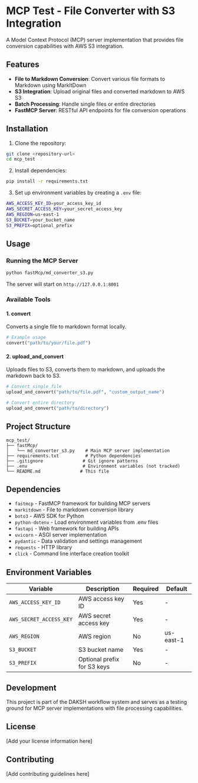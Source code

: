 # MCP Test - File Converter with S3 Integration

A Model Context Protocol (MCP) server implementation that provides file conversion capabilities with AWS S3 integration.

## Features

- **File to Markdown Conversion**: Convert various file formats to Markdown using MarkItDown
- **S3 Integration**: Upload original files and converted markdown to AWS S3
- **Batch Processing**: Handle single files or entire directories
- **FastMCP Server**: RESTful API endpoints for file conversion operations

## Installation

1. Clone the repository:
```bash
git clone <repository-url>
cd mcp_test
```

2. Install dependencies:
```bash
pip install -r requirements.txt
```

3. Set up environment variables by creating a `.env` file:
```bash
AWS_ACCESS_KEY_ID=your_access_key_id
AWS_SECRET_ACCESS_KEY=your_secret_access_key
AWS_REGION=us-east-1
S3_BUCKET=your_bucket_name
S3_PREFIX=optional_prefix
```

## Usage

### Running the MCP Server

```bash
python fastMcp/md_converter_s3.py
```

The server will start on `http://127.0.0.1:8001`

### Available Tools

#### 1. convert
Converts a single file to markdown format locally.

```python
# Example usage
convert("path/to/your/file.pdf")
```

#### 2. upload_and_convert
Uploads files to S3, converts them to markdown, and uploads the markdown back to S3.

```python
# Convert single file
upload_and_convert("path/to/file.pdf", "custom_output_name")

# Convert entire directory
upload_and_convert("path/to/directory")
```

## Project Structure

```
mcp_test/
├── fastMcp/
│   └── md_converter_s3.py    # Main MCP server implementation
├── requirements.txt          # Python dependencies
├── .gitignore               # Git ignore patterns
├── .env                     # Environment variables (not tracked)
└── README.md               # This file
```

## Dependencies

- `fastmcp` - FastMCP framework for building MCP servers
- `markitdown` - File to markdown conversion library
- `boto3` - AWS SDK for Python
- `python-dotenv` - Load environment variables from .env files
- `fastapi` - Web framework for building APIs
- `uvicorn` - ASGI server implementation
- `pydantic` - Data validation and settings management
- `requests` - HTTP library
- `click` - Command line interface creation toolkit

## Environment Variables

| Variable | Description | Required | Default |
|----------|-------------|----------|---------|
| `AWS_ACCESS_KEY_ID` | AWS access key ID | Yes | - |
| `AWS_SECRET_ACCESS_KEY` | AWS secret access key | Yes | - |
| `AWS_REGION` | AWS region | No | us-east-1 |
| `S3_BUCKET` | S3 bucket name | Yes | - |
| `S3_PREFIX` | Optional prefix for S3 keys | No | - |

## Development

This project is part of the DAKSH workflow system and serves as a testing ground for MCP server implementations with file processing capabilities.

## License

[Add your license information here]

## Contributing

[Add contributing guidelines here]